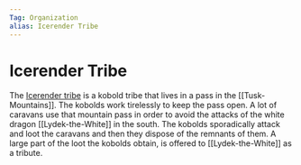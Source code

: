 ```yaml
---
Tag: Organization
alias: Icerender Tribe
---
```

# Icerender Tribe
The [Icerender tribe](https://pathfinderwiki.com/wiki/Icerender_tribe) is a kobold tribe that lives in a pass in the [[Tusk-Mountains]]. The kobolds work tirelessly to keep the pass open. A lot of caravans use that mountain pass in order to avoid the attacks of the white dragon [[Lydek-the-White]] in the south. The kobolds sporadically attack and loot the caravans and then they dispose of the remnants of them. A large part of the loot the kobolds obtain, is offered to [[Lydek-the-White]] as a tribute.